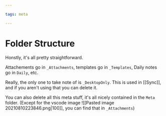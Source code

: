 ```yaml
---

tags: meta

---
```


# Folder Structure

Honstly, it's all pretty straightforward.

Attachements go in `_Attachments`, templates go in `_Templates`, Daily notes go in `Daily`, etc.

Really, the only one to take note of is `_DesktopOnly`.
This is used in [[Sync]], and if you aren't using that you can delete it.

You can also delete all this meta stuff, it's all nicely contained in the `Meta` folder. (Except for the vscode image ![[Pasted image 20210810223846.png|100]], you can find that in `_Attachments`)